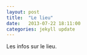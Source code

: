 ```yaml
---
layout: post
title:  "Le lieu"
date:   2013-07-22 18:11:00
categories: jekyll update
---
```

Les infos sur le lieu.
